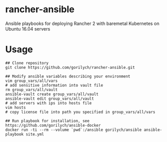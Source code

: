 # rancher-ansible
Ansible playbooks for deploying Rancher 2 with baremetal Kubernetes on Ubuntu 16.04 servers

# Usage

```shell
## Clone repository
git clone https://github.com/gorilych/rancher-ansible.git

## Modify ansible variables describing your environment
vim group_vars/all/vars
# add sensitive information into vault file
rm group_vars/all/vault
ansible-vault create group_vars/all/vault
ansible-vault edit group_vars/all/vault
# add servers with ips into hosts file
vim hosts
# copy license file into path you specified in group_vars/all/vars

## Run playbook for installation, see https://github.com/gorilych/ansible-docker
docker run -ti --rm --volume `pwd`:/ansible gorilych/ansible ansible-playbook site.yml
```
